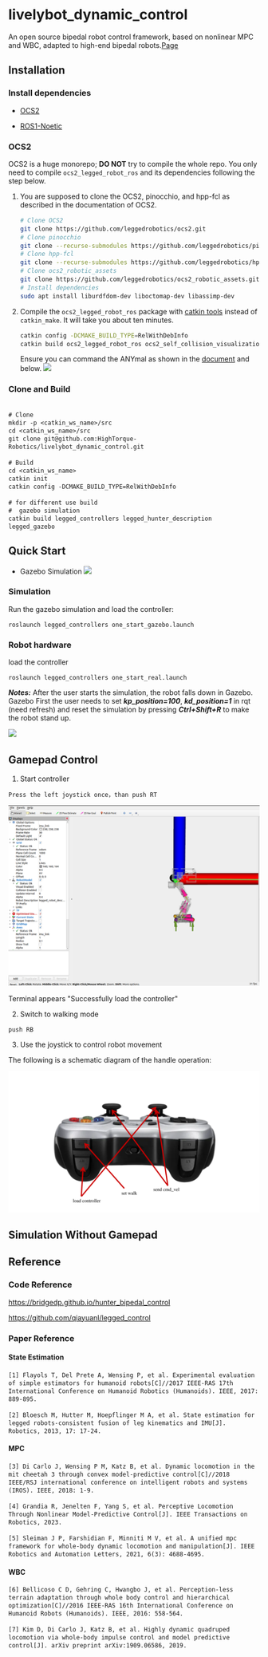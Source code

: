 # livelybot_dynamic_control
An open source bipedal robot control framework, based on nonlinear MPC and WBC, adapted to high-end bipedal robots.[Page](https://github.com/HighTorque-Robotics/livelybot_dynamic_control.git)

## Installation

### Install dependencies

- [OCS2](https://leggedrobotics.github.io/ocs2/installation.html#prerequisites)

- [ROS1-Noetic](http://wiki.ros.org/noetic)

### OCS2

OCS2 is a huge monorepo; **DO NOT** try to compile the whole repo. You only need to compile `ocs2_legged_robot_ros` and
its dependencies following the step below.

1. You are supposed to clone the OCS2, pinocchio, and hpp-fcl as described in the documentation of OCS2.
   ```bash
   # Clone OCS2
   git clone https://github.com/leggedrobotics/ocs2.git
   # Clone pinocchio
   git clone --recurse-submodules https://github.com/leggedrobotics/pinocchio.git
   # Clone hpp-fcl
   git clone --recurse-submodules https://github.com/leggedrobotics/hpp-fcl.git
   # Clone ocs2_robotic_assets
   git clone https://github.com/leggedrobotics/ocs2_robotic_assets.git
   # Install dependencies
   sudo apt install liburdfdom-dev liboctomap-dev libassimp-dev
   ```
2. Compile the `ocs2_legged_robot_ros` package with [catkin tools](https://catkin-tools.readthedocs.io/en/latest/)
   instead of `catkin_make`. It will take you about ten minutes.

   ```bash
   catkin config -DCMAKE_BUILD_TYPE=RelWithDebInfo 
   catkin build ocs2_legged_robot_ros ocs2_self_collision_visualization
   ```
   Ensure you can command the ANYmal as shown in
   the [document](https://leggedrobotics.github.io/ocs2/robotic_examples.html#legged-robot) and below.
   ![](./README.assets/legged_robot.gif)
### Clone and Build

```shell

# Clone
mkdir -p <catkin_ws_name>/src
cd <catkin_ws_name>/src
git clone git@github.com:HighTorque-Robotics/livelybot_dynamic_control.git

# Build
cd <catkin_ws_name>
catkin init
catkin config -DCMAKE_BUILD_TYPE=RelWithDebInfo

# for different use build 
#  gazebo simulation 
catkin build legged_controllers legged_hunter_description legged_gazebo
```

## Quick Start
- Gazebo Simulation
![](./docs/robot1.png)
[]()

### Simulation

Run the gazebo simulation and load the controller:

```shell
roslaunch legged_controllers one_start_gazebo.launch    
```

### Robot hardware

load the controller

```shell
roslaunch legged_controllers one_start_real.launch
```

***Notes:***
    After the user starts the simulation, the robot falls down in Gazebo.
 Gazebo
     First the user needs to set ***kp_position=100***, ***kd_position=1*** in rqt (need refresh) and reset the simulation by pressing ***Ctrl+Shift+R*** to make the robot stand up.  

![](./docs/stance_robot.png)

## Gamepad Control

1. Start controller
```
Press the left joystick once，than push RT
```
![](./docs/load_controller.png)

Terminal appears "Successfully load the controller"

2. Switch to walking mode

```
push RB
```

3. Use the joystick to control robot movement

The following is a schematic diagram of the handle operation:

![](./docs/f710-gallery-1.png)

## Simulation Without Gamepad


## Reference

### Code Reference

https://bridgedp.github.io/hunter_bipedal_control

https://github.com/qiayuanl/legged_control

### Paper Reference

#### State Estimation

```
[1] Flayols T, Del Prete A, Wensing P, et al. Experimental evaluation of simple estimators for humanoid robots[C]//2017 IEEE-RAS 17th International Conference on Humanoid Robotics (Humanoids). IEEE, 2017: 889-895.

[2] Bloesch M, Hutter M, Hoepflinger M A, et al. State estimation for legged robots-consistent fusion of leg kinematics and IMU[J]. Robotics, 2013, 17: 17-24.

```

#### MPC
```
[3] Di Carlo J, Wensing P M, Katz B, et al. Dynamic locomotion in the mit cheetah 3 through convex model-predictive control[C]//2018 IEEE/RSJ international conference on intelligent robots and systems (IROS). IEEE, 2018: 1-9.

[4] Grandia R, Jenelten F, Yang S, et al. Perceptive Locomotion Through Nonlinear Model-Predictive Control[J]. IEEE Transactions on Robotics, 2023.

[5] Sleiman J P, Farshidian F, Minniti M V, et al. A unified mpc framework for whole-body dynamic locomotion and manipulation[J]. IEEE Robotics and Automation Letters, 2021, 6(3): 4688-4695.
```

#### WBC
```
[6] Bellicoso C D, Gehring C, Hwangbo J, et al. Perception-less terrain adaptation through whole body control and hierarchical optimization[C]//2016 IEEE-RAS 16th International Conference on Humanoid Robots (Humanoids). IEEE, 2016: 558-564.

[7] Kim D, Di Carlo J, Katz B, et al. Highly dynamic quadruped locomotion via whole-body impulse control and model predictive control[J]. arXiv preprint arXiv:1909.06586, 2019.
```
